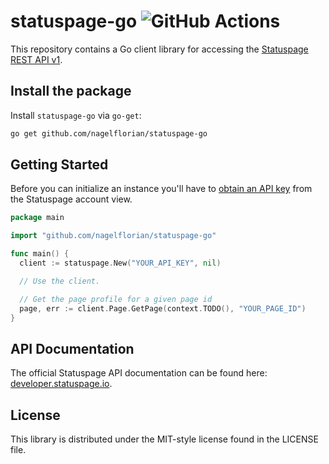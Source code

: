# statuspage-go ![GitHub Actions](https://github.com/nagelflorian/statuspage-go/actions/workflows/main.yml/badge.svg)

This repository contains a Go client library for accessing the [Statuspage REST API v1](https://developer.statuspage.io).

## Install the package

Install `statuspage-go` via `go-get`:

```bash
go get github.com/nagelflorian/statuspage-go
```

## Getting Started

Before you can initialize an instance you'll have to [obtain an API key](https://developer.statuspage.io/#section/Authentication) from the Statuspage account view.

```go
package main

import "github.com/nagelflorian/statuspage-go"

func main() {
  client := statuspage.New("YOUR_API_KEY", nil)

  // Use the client.

  // Get the page profile for a given page id
  page, err := client.Page.GetPage(context.TODO(), "YOUR_PAGE_ID")
}
```

## API Documentation

The official Statuspage API documentation can be found here: [developer.statuspage.io](https://developer.statuspage.io).

## License

This library is distributed under the MIT-style license found in the LICENSE file.
